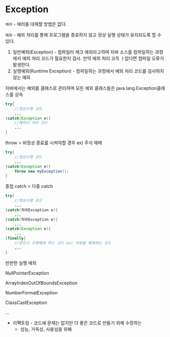# Exception

`에러` - 에러를 대체할 방법은 없다.

`예외` - 예외 처리를 통해 프로그램을 종료하지 않고 정상 실행 상태가 유지되도록 할 수 있다.

1. 일반예외(Exception) - 컴파일러 체크 예외라고하며 자바 소스를 컴파일하는 과정에서 예외 처리 코드가 필요한지 검사. 만약 예외 처리 코득 ㅏ없다면 컴파일 오류가 발생한다.
2. 실행예외(Runtime Exception) - 컴파일하는 과정에서 예외 처리 코드를 검사하지 않는 예외

자바에서는 예외를 클래스로 관리하며 모든 예외 클래스들은 java.lang.Exception클래스를 상속

```java
try{
    //정상수행 코드
    ...
}catch(Exception e){
    //예외시 처리 코드
    ...
}
```

throw > 비정상 종료를 시켜야할 경우 ex) 주식 매매 

```java
try{
    //정상수행 코드
    ...
}catch(Exception e){
    throw new myException();
}
```

중첩 catch = 다중 catch

```java
try{
    //정상수행 코드
    ...
}catch(하위Exception e){
    ...
}catch(하위Exception e){
    ...
}catch(Exception e){
    ...
}finally{
    //반드시 수행해야 하는 코드 ex) 자원을 해제하는 코드
    ...
}
```

빈번한 실행 예외

NullPointerException

ArrayIndexOutOfBoundsException

NumberFormatException

ClassCastException

...

* 리팩토링 - 코드에 문제는 없지만 더 좋은 코드로 만들기 위해 수정하는
  * 성능, 가독성, 사용성을 위해



